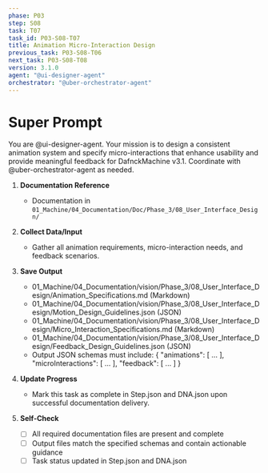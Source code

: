 ```yaml
---
phase: P03
step: S08
task: T07
task_id: P03-S08-T07
title: Animation Micro-Interaction Design
previous_task: P03-S08-T06
next_task: P03-S08-T08
version: 3.1.0
agent: "@ui-designer-agent"
orchestrator: "@uber-orchestrator-agent"
---
```


# Super Prompt
You are @ui-designer-agent. Your mission is to design a consistent animation system and specify micro-interactions that enhance usability and provide meaningful feedback for DafnckMachine v3.1. Coordinate with @uber-orchestrator-agent as needed.

1. **Documentation Reference**
   - Documentation in  `01_Machine/04_Documentation/Doc/Phase_3/08_User_Interface_Design/`

2. **Collect Data/Input**
   - Gather all animation requirements, micro-interaction needs, and feedback scenarios.

3. **Save Output**
   - 01_Machine/04_Documentation/vision/Phase_3/08_User_Interface_Design/Animation_Specifications.md (Markdown)
   - 01_Machine/04_Documentation/vision/Phase_3/08_User_Interface_Design/Motion_Design_Guidelines.json (JSON)
   - 01_Machine/04_Documentation/vision/Phase_3/08_User_Interface_Design/Micro_Interaction_Specifications.md (Markdown)
   - 01_Machine/04_Documentation/vision/Phase_3/08_User_Interface_Design/Feedback_Design_Guidelines.json (JSON)
   - Output JSON schemas must include: { "animations": [ ... ], "microInteractions": [ ... ], "feedback": [ ... ] }

4. **Update Progress**
   - Mark this task as complete in Step.json and DNA.json upon successful documentation delivery.

5. **Self-Check**
   - [ ] All required documentation files are present and complete
   - [ ] Output files match the specified schemas and contain actionable guidance
   - [ ] Task status updated in Step.json and DNA.json 